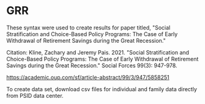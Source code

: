 # GRR

These syntax were used to create results for paper titled, "Social Stratification and Choice-Based Policy Programs: The Case of Early Withdrawal of Retirement Savings during the Great Recession." 

Citation: Kline, Zachary and Jeremy Pais. 2021. "Social Stratification and Choice-Based Policy Programs: The Case of Early Withdrawal of Retirement Savings during the Great Recession." Social Forces 99(3): 947-978.

https://academic.oup.com/sf/article-abstract/99/3/947/5858251

To create data set, download csv files for individual and family data directly from PSID data center. 
